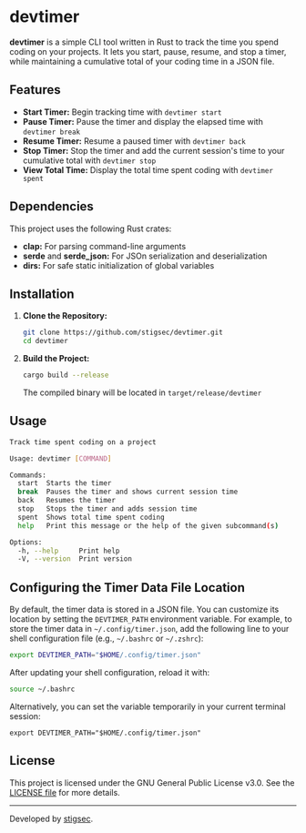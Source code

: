 # devtimer

**devtimer** is a simple CLI tool written in Rust to track the time you spend coding on your projects. It lets you start, pause, resume, and stop a timer, while maintaining a cumulative total of your coding time in a JSON file.

## Features
- **Start Timer:** Begin tracking time with `devtimer start`
- **Pause Timer:** Pause the timer and display the elapsed time with `devtimer break`
- **Resume Timer:** Resume a paused timer with `devtimer back`
- **Stop Timer:** Stop the timer and add the current session's time to your cumulative total with `devtimer stop`
- **View Total Time:** Display the total time spent coding with `devtimer spent`

## Dependencies
This project uses the following Rust crates:
- **clap:** For parsing command-line arguments
- **serde** and **serde_json:** For JSOn serialization and deserialization
- **dirs:** For safe static initialization of global variables

## Installation

1. **Clone the Repository:**

   ```bash
   git clone https://github.com/stigsec/devtimer.git
   cd devtimer
   ```
2. **Build the Project:**

   ```bash
   cargo build --release
   ```
   The compiled binary will be located in ```target/release/devtimer```

## Usage

```bash
Track time spent coding on a project

Usage: devtimer [COMMAND]

Commands:
  start  Starts the timer
  break  Pauses the timer and shows current session time
  back   Resumes the timer
  stop   Stops the timer and adds session time
  spent  Shows total time spent coding
  help   Print this message or the help of the given subcommand(s)

Options:
  -h, --help     Print help
  -V, --version  Print version
```

## Configuring the Timer Data File Location

By default, the timer data is stored in a JSON file. You can customize its location by setting the ```DEVTIMER_PATH``` environment variable.
For example, to store the timer data in ```~/.config/timer.json```, add the following line to your shell configuration file (e.g., ```~/.bashrc``` or ```~/.zshrc```):
```bash
export DEVTIMER_PATH="$HOME/.config/timer.json"
```
After updating your shell configuration, reload it with:
```bash
source ~/.bashrc
```
Alternatively, you can set the variable temporarily in your current terminal session:
```
export DEVTIMER_PATH="$HOME/.config/timer.json"
```

## License

This project is licensed under the GNU General Public License v3.0. See the [LICENSE file](LICENSE) for more details.



---

Developed by [stigsec](https://github.com/stigsec).
